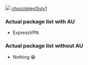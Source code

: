 [![](https://ci.appveyor.com/api/projects/status/github/Starmania/Au-package?svg=true)](https://ci.appveyor.com/project/Starmania/Au-package) [chocolatey/Sylv1](https://chocolatey.org/profiles/Sylv1)

### Actual package list with AU

- ExpressVPN



### Actual package list without AU

- Nothing 😁
